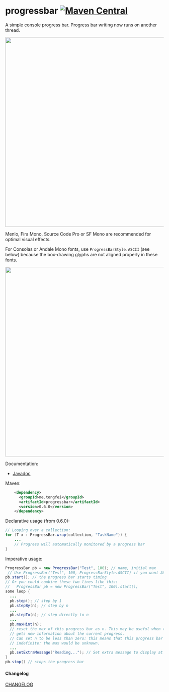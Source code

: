 # progressbar [![Maven Central](https://img.shields.io/maven-central/v/me.tongfei/progressbar.svg?style=flat-square)](https://maven-badges.herokuapp.com/maven-central/me.tongfei/progressbar)

A simple console progress bar. Progress bar writing now runs on another thread.

<img src="https://i.gyazo.com/1c02d51927e769cf245a108f5a8dfaf5.gif" width="600"/>

Menlo, Fira Mono, Source Code Pro or SF Mono are recommended for optimal visual effects.

For Consolas or Andale Mono fonts, use `ProgressBarStyle.ASCII` (see below) because the box-drawing glyphs are not aligned properly in these fonts.

<img src="https://i.gyazo.com/e01943454443f90c9499c00a6c197a41.gif" width="600"/>

Documentation:
 - [Javadoc](https://javadoc.io/doc/me.tongfei/progressbar/0.6.0)

Maven:
```xml
    <dependency>
      <groupId>me.tongfei</groupId>
      <artifactId>progressbar</artifactId>
      <version>0.6.0</version>
    </dependency>
```

Declarative usage (from 0.6.0):
```java
// Looping over a collection:
for (T x : ProgressBar.wrap(collection, "TaskName")) {
    ...
    // Progress will automatically monitored by a progress bar
}
```

Imperative usage:

```java
ProgressBar pb = new ProgressBar("Test", 100); // name, initial max
 // Use ProgressBar("Test", 100, ProgressBarStyle.ASCII) if you want ASCII output style
pb.start(); // the progress bar starts timing
// Or you could combine these two lines like this:
//   ProgressBar pb = new ProgressBar("Test", 100).start();
some loop {
  ...
  pb.step(); // step by 1
  pb.stepBy(n); // step by n
  ...
  pb.stepTo(n); // step directly to n
  ...
  pb.maxHint(n);
  // reset the max of this progress bar as n. This may be useful when the program
  // gets new information about the current progress.
  // Can set n to be less than zero: this means that this progress bar would become
  // indefinite: the max would be unknown.
  ...
  pb.setExtraMessage("Reading..."); // Set extra message to display at the end of the bar
}
pb.stop() // stops the progress bar
```

#### Changelog
[CHANGELOG](https://github.com/ctongfei/progressbar/blob/master/CHANGELOG.md)
